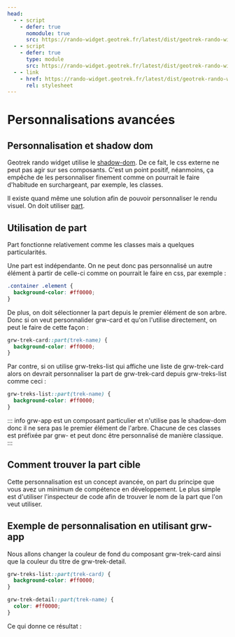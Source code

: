```yaml
---
head:
  - - script
    - defer: true
      nomodule: true
      src: https://rando-widget.geotrek.fr/latest/dist/geotrek-rando-widget/geotrek-rando-widget.js
  - - script
    - defer: true
      type: module
      src: https://rando-widget.geotrek.fr/latest/dist/geotrek-rando-widget/geotrek-rando-widget.esm.js
  - - link
    - href: https://rando-widget.geotrek.fr/latest/dist/geotrek-rando-widget/geotrek-rando-widget.css
      rel: stylesheet
---
```


# Personnalisations avancées

## Personnalisation et shadow dom

Geotrek rando widget utilise le [shadow-dom](https://developer.mozilla.org/fr/docs/Web/API/Web_components/Using_shadow_DOM). De ce fait, le css externe ne peut pas agir sur ses composants. C'est un point positif, néanmoins, ça empêche de les personnaliser finement comme on pourrait le faire d'habitude en surchargeant, par exemple, les classes.

Il existe quand même une solution afin de pouvoir personnaliser le rendu visuel. On doit utiliser [part](https://developer.mozilla.org/en-US/docs/Web/CSS/::part).

## Utilisation de part

Part fonctionne relativement comme les classes mais a quelques particularités.

Une part est indépendante. On ne peut donc pas personnalisé un autre élément à partir de celle-ci comme on pourrait le faire en css, par exemple :

```css
.container .element {
  background-color: #ff0000;
}
```

De plus, on doit sélectionner la part depuis le premier élément de son arbre.
Donc si on veut personnalider grw-card et qu'on l'utilise directement, on peut le faire de cette façon :

```css
grw-trek-card::part(trek-name) {
  background-color: #ff0000;
}
```

Par contre, si on utilise grw-treks-list qui affiche une liste de grw-trek-card alors on devrait personnaliser la part de grw-trek-card depuis grw-treks-list comme ceci :

```css
grw-treks-list::part(trek-name) {
  background-color: #ff0000;
}
```

::: info
grw-app est un composant particulier et n'utilise pas le shadow-dom donc il ne sera pas le premier élément de l'arbre. Chacune de ces classes est préfixée par grw- et peut donc être personnalisé de manière classique.
:::

## Comment trouver la part cible

Cette personnalisation est un concept avancée, on part du principe que vous avez un minimum de compétence en développement.
Le plus simple est d'utiliser l'inspecteur de code afin de trouver le nom de la part que l'on veut utiliser.

## Exemple de personnalisation en utilisant grw-app

Nous allons changer la couleur de fond du composant grw-trek-card ainsi que la couleur du titre de grw-trek-detail.

```css
grw-treks-list::part(trek-card) {
  background-color: #ff0000;
}

grw-trek-detail::part(trek-name) {
  color: #ff0000;
}
```

Ce qui donne ce résultat :

<div id="advanted-customization-result-container">
<grw-app
      api="https://geotrek-admin.portcros-parcnational.fr/api/v2/"
      name-layer="IGN"
      url-layer="https://data.geopf.fr/wmts?SERVICE=WMTS&REQUEST=GetTile&VERSION=1.0.0&LAYER=GEOGRAPHICALGRIDSYSTEMS.PLANIGNV2&STYLE=normal&FORMAT=image/png&TILEMATRIXSET=PM&TILEMATRIX={z}&TILEROW={y}&TILECOL={x}"
      attribution-layer="<a target='_blank' href='https://ign.fr/'>IGN</a>"
    ></grw-app>
</div>
